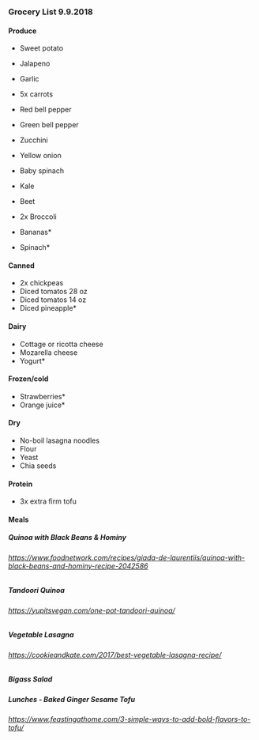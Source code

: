 ### Grocery List 9.9.2018

#### Produce

- Sweet potato
- Jalapeno
- Garlic
- 5x carrots
- Red bell pepper
- Green bell pepper
- Zucchini
- Yellow onion
- Baby spinach
- Kale
- Beet
- 2x Broccoli

- Bananas\*
- Spinach\*

#### Canned

- 2x chickpeas
- Diced tomatos 28 oz
- Diced tomatos 14 oz
- Diced pineapple\*

#### Dairy

- Cottage or ricotta cheese
- Mozarella cheese
- Yogurt\*

#### Frozen/cold

- Strawberries\*
- Orange juice\*

#### Dry

- No-boil lasagna noodles
- Flour
- Yeast
- Chia seeds

#### Protein

- 3x extra firm tofu

#### Meals

##### Quinoa with Black Beans & Hominy

###### https://www.foodnetwork.com/recipes/giada-de-laurentiis/quinoa-with-black-beans-and-hominy-recipe-2042586

##### Tandoori Quinoa

###### https://yupitsvegan.com/one-pot-tandoori-quinoa/

##### Vegetable Lasagna

###### https://cookieandkate.com/2017/best-vegetable-lasagna-recipe/

##### Bigass Salad

##### Lunches - Baked Ginger Sesame Tofu

###### https://www.feastingathome.com/3-simple-ways-to-add-bold-flavors-to-tofu/
